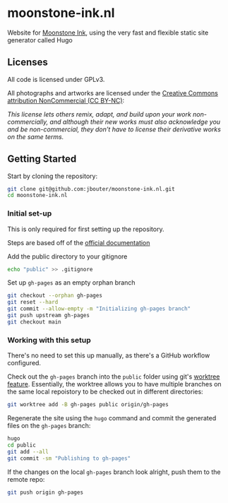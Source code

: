 # moonstone-ink.nl

Website for [Moonstone Ink](https://moonstone-ink.nl), using the very fast and flexible static site generator called Hugo

## Licenses

All code is licensed under GPLv3.

All photographs and artworks are licensed under the [Creative Commons attribution NonCommercial (CC BY-NC)](https://creativecommons.org/licenses/by-nc/4.0/):

*This license lets others remix, adapt, and build upon your work non-commercially, and although their new works must also acknowledge you and be non-commercial, they don’t have to license their derivative works on the same terms.*

## Getting Started

Start by cloning the repository:

```bash
git clone git@github.com:jbouter/moonstone-ink.nl.git
cd moonstone-ink.nl
```

### Initial set-up

This is only required for first setting up the repository.

Steps are based off of the [official documentation](https://gohugo.io/hosting-and-deployment/hosting-on-github/#preparations-for-gh-pages-branch)

Add the public directory to your gitignore

```bash
echo "public" >> .gitignore
```

Set up `gh-pages` as an empty orphan branch

```bash
git checkout --orphan gh-pages
git reset --hard
git commit --allow-empty -m "Initializing gh-pages branch"
git push upstream gh-pages
git checkout main
```


### Working with this setup

There's no need to set this up manually, as there's a GitHub workflow configured.

Check out the `gh-pages` branch into the `public` folder using git's [worktree feature](https://git-scm.com/docs/git-worktree). Essentially, the worktree allows you to have multiple branches on the same local repoistory to be checked out in different directories:

```bash
git worktree add -B gh-pages public origin/gh-pages
```

Regenerate the site using the `hugo` command and commit the generated files on the `gh-pages` branch:

```bash
hugo
cd public
git add --all
git commit -sm "Publishing to gh-pages"
```

If the changes on the local `gh-pages` branch look alright, push them to the remote repo:

```bash
git push origin gh-pages
```

